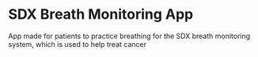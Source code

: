 # SDX Breath Monitoring App
App made for patients to practice breathing for the SDX breath monitoring system, which is used to help treat cancer
